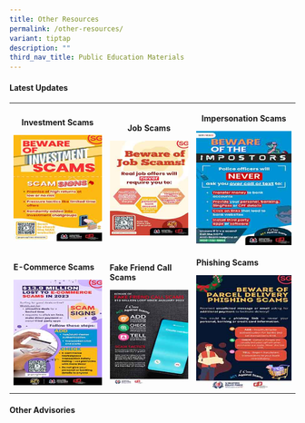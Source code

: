 ```yaml
---
title: Other Resources
permalink: /other-resources/
variant: tiptap
description: ""
third_nav_title: Public Education Materials
---
```

<h4><strong>Latest Updates</strong></h4>
<table style="minWidth: 75px">
<colgroup>
<col>
<col>
<col>
</colgroup>
<tbody>
<tr>
<th rowspan="1" colspan="1">
<p><strong>Investment Scams</strong>
</p><a class="isomer-image-wrapper" href="/files/Public%20Education%20Materials/Investment_Scam.pdf"><img style="width: 100%" height="auto" width="100%" alt="" src="/images/Public Education Materials/Investment_Scam.jpg"></a>
</th>
<th rowspan="1" colspan="1">
<p><strong>Job Scams</strong>
</p><a class="isomer-image-wrapper" href="/files/Public%20Education%20Materials/Job_Scam.pdf"><img style="width: 100%" height="auto" width="100%" alt="" src="/images/Public Education Materials/Job_Scam.jpg"></a>
</th>
<th rowspan="1" colspan="1">
<p><strong>Impersonation Scams</strong>
</p>
<div class="isomer-image-wrapper">
<img style="width: 100%" height="auto" width="100%" alt="" src="/images/Public Education Materials/Impersonation_Scam.jpg">
</div>
</th>
</tr>
<tr>
<td rowspan="1" colspan="1">
<p><strong>E-Commerce Scams</strong>
</p>
<div class="isomer-image-wrapper">
<img style="width: 100%" height="auto" width="100%" alt="" src="/images/Public Education Materials/Ecommerce_Scam.jpg">
</div>
</td>
<td rowspan="1" colspan="1">
<p><strong>Fake Friend Call Scams</strong>
</p>
<div class="isomer-image-wrapper">
<img style="width: 100%" height="auto" width="100%" alt="" src="/images/Public Education Materials/Fake_Friend_Call_Scam.jpg">
</div>
</td>
<td rowspan="1" colspan="1">
<p><strong>Phishing Scams</strong>
</p>
<div class="isomer-image-wrapper">
<img style="width: 100%" height="auto" width="100%" alt="" src="/images/Public Education Materials/Phishing_Scam.jpg">
</div>
</td>
</tr>
</tbody>
</table>
<h4><strong>Other Advisories</strong></h4>
<p></p>